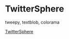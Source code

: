 # TwitterSphere
tweepy, textblob, colorama


[TwitterSphere](https://raw.githubusercontent.com/sboaseter/TwitterSphere/master/twittersphere.PNG?raw=true "trump")
